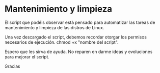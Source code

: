 # Mantenimiento y limpieza
El script que podéis observar está pensado para automatizar las tareas de mantenimiento y limpieza de las distros de Linux.

Una vez descargado el script, debemos recordar otorgar los permisos necesarios de ejecución.
chmod +x "nombre del script".

Espero que les sirva de ayuda. No reparen en darme ideas y evoluciones para mejorar el script.

Gracias
